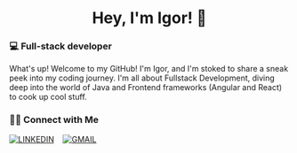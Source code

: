 <h1 align="center">Hey, I'm Igor! 🖖</h1>

### 💻 Full-stack developer

What's up! Welcome to my GitHub! I'm Igor, and I'm stoked to share a sneak peek into my coding journey. I'm all about Fullstack Development, diving deep into the world of Java and Frontend frameworks (Angular and React) to cook up cool stuff.

### 🤝🏻 Connect with Me

[![LINKEDIN](https://img.shields.io/badge/Linkedin-orange?style=for-the-badge&logo=linkedin)](https://www.linkedin.com/in/igor-jos%C3%A9-65a74a137) &nbsp;&nbsp;
[![GMAIL](https://img.shields.io/badge/Gmail-orange?style=for-the-badge&logo=gmail&logoColor=white)](igorj000@gmail.com)  
